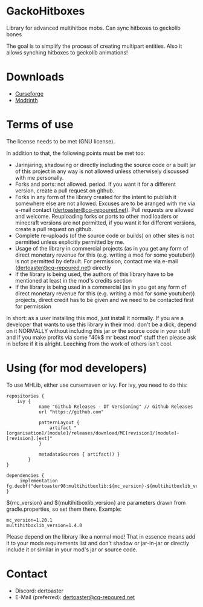 # GackoHitboxes
Library for advanced multihitbox mobs. Can sync hitboxes to geckolib bones

The goal is to simplify the process of creating multipart entities. Also it allows synching hitboxes to geckolib animations!

# Downloads
- [Curseforge](https://www.curseforge.com/minecraft/mc-mods/multihitboxlib)
- [Modrinth](https://modrinth.com/mod/multihitboxlib)

# Terms of use
The license needs to be met (GNU license).

In addition to that, the following points must be met too:
- Jarinjaring, shadowing or directly including the source code or a built jar of this project in any way is not allowed unless otherwisely discussed with me personally.
- Forks and ports: not allowed. period. If you want it for a different version, create a pull request on github.
- Forks in any form of the library created for the intent to publish it somewhere else are not allowed. Excuses are to be aranged with me via e-mail contact (dertoaster@cq-repoured.net). Pull requests are allowed and welcome. Reuploading forks or ports to other mod loaders or minecraft versions are not permitted, if you want it for different versions, create a pull request on github.
- Complete re-uploads (of the source code or builds) on other sites is not permitted unless explicitly permitted by me.
- Usage of the library in commercial projects  (as in you get any form of direct monetary revenue for this (e.g. writing a mod for some youtuber)) is not permitted by default. For permission, contact me via e-mail (dertoaster@cq-repoured.net) directly
- If the library is being used, the authors of this library have to be mentioned at least in the mod's credits section
- If the library is being used in a commercial (as in you get any form of direct monetary revenue for this (e.g. writing a mod for some youtuber)) projects, direct credit has to be given and we need to be contacted first for permission

In short: as a user installing this mod, just install it normally. If you are a developer that wants to use this library in their mod: don't be a dick, depend on it NORMALLY without including this jar or the source code in your stuff and if you make profits via some "40k$ mr beast mod" stuff then please ask in before if it is alright. Leeching from the work of others isn't cool.

# Using (for mod developers)
To use MHLib, either use cursemaven or ivy.
For ivy, you need to do this:
```
repositories {
	ivy {
            name "Github Releases - DT Versioning" // Github Releases
            url "https://github.com"

            patternLayout {
                artifact "[organisation]/[module]/releases/download/MC[revision]/[module]-[revision].[ext]"
            }

            metadataSources { artifact() }
        }
}

dependencies {
	 implementation fg.deobf("dertoaster98:multihitboxlib:${mc_version}-${multihitboxlib_version}@jar")
}
```
${mc_version} and ${multihitboxlib_version} are parameters drawn from gradle.properties, so set them there.
Example:
```
mc_version=1.20.1
multihitboxlib_version=1.4.0
```

Please depend on the library like a normal mod!
That in essence means add it to your mods requirements list and don't shadow or jar-in-jar or directly include it or similar in your mod's jar or source code.

# Contact
- Discord: dertoaster
- E-Mail (preferred): [dertoaster@cq-repoured.net](mailto:dertoaster@cq-repoured.net?subject=[MHLib]%20contact%20request)
